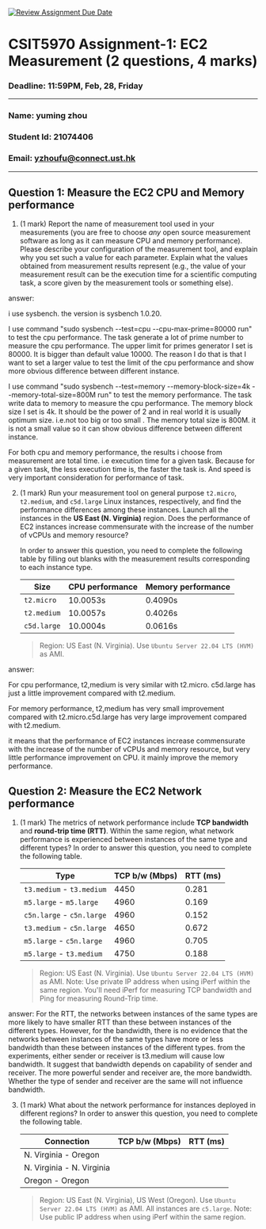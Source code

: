 [![Review Assignment Due Date](https://classroom.github.com/assets/deadline-readme-button-22041afd0340ce965d47ae6ef1cefeee28c7c493a6346c4f15d667ab976d596c.svg)](https://classroom.github.com/a/IAASVEAZ)
# CSIT5970 Assignment-1: EC2 Measurement (2 questions, 4 marks)

### Deadline: 11:59PM, Feb, 28, Friday

---

### Name: yuming zhou
### Student Id: 21074406
### Email: yzhoufu@connect.ust.hk
---

## Question 1: Measure the EC2 CPU and Memory performance

1. (1 mark) Report the name of measurement tool used in your measurements (you are free to choose *any* open source measurement software as long as it can measure CPU and memory performance). Please describe your configuration of the measurement tool, and explain why you set such a value for each parameter. Explain what the values obtained from measurement results represent (e.g., the value of your measurement result can be the execution time for a scientific computing task, a score given by the measurement tools or something else).


 
 answer: 
 
i use sysbench. the version is sysbench 1.0.20.
    
I use command "sudo sysbench --test=cpu --cpu-max-prime=80000 run" to test the cpu performance. The task generate a lot of prime number to measure the cpu performance. The upper limit for primes generator I set is 80000. It is bigger than default value 10000. The reason I do that is that I want to set a larger value to test the limit of the cpu performance and show more obvious difference between different instance.
    
I use command "sudo sysbench --test=memory --memory-block-size=4k --memory-total-size=800M run" to test the memory performance. The task write data to memory to measure the cpu performance. The memory block size I set is 4k. It should be the power of 2 and in real world it is usually optimum size. i.e.not too big or too small . The memory total size is 800M. it is not a small value so it can show obvious difference between different instance.

For both cpu and memory performance, the results i choose from measurement are total time. i.e execution time for a given task. Because for a given task,  the less execution time is, the faster the task is. And speed is very important consideration for performance of task.

2. (1 mark) Run your measurement tool on general purpose `t2.micro`, `t2.medium`, and `c5d.large` Linux instances, respectively, and find the performance differences among these instances. Launch all the instances in the **US East (N. Virginia)** region. Does the performance of EC2 instances increase commensurate with the increase of the number of vCPUs and memory resource?

    In order to answer this question, you need to complete the following table by filling out blanks with the measurement results corresponding to each instance type.

    | Size        | CPU performance | Memory performance |
    | ----------- | --------------- | ------------------ |
    | `t2.micro` |            10.0053s     |        0.4090s            |
    | `t2.medium`  |        10.0057s         |  0.4026s                  |
    | `c5d.large` |     10.0004s            |          0.0616s          |

    > Region: US East (N. Virginia). Use `Ubuntu Server 22.04 LTS (HVM)` as AMI.


answer: 

For cpu performance, t2,medium is very similar with t2.micro. c5d.large has just a little improvement compared with t2.medium.
    
For memory performance, t2,medium has very small improvement compared with t2.micro.c5d.large has very large improvement compared with t2.medium.

it means that the performance of EC2 instances increase commensurate with the increase of the number of vCPUs and memory resource, but very little performance improvement on CPU. it mainly improve the memory performance.

## Question 2: Measure the EC2 Network performance

1. (1 mark) The metrics of network performance include **TCP bandwidth** and **round-trip time (RTT)**. Within the same region, what network performance is experienced between instances of the same type and different types? In order to answer this question, you need to complete the following table.

    | Type                      | TCP b/w (Mbps) | RTT (ms) |
    | ------------------------- | -------------- | -------- |
    | `t3.medium` - `t3.medium` |          4450      |     0.281     |
    | `m5.large` - `m5.large`   |           4960     |     0.169     |
    | `c5n.large` - `c5n.large` |         4960       |     0.152     |
    | `t3.medium` - `c5n.large` |        4650        |     0.672     |
    | `m5.large` - `c5n.large`  |        4960        |      0.705    |
    | `m5.large` - `t3.medium`  |        4750       |     0.188     |


    > Region: US East (N. Virginia). Use `Ubuntu Server 22.04 LTS (HVM)` as AMI. Note: Use private IP address when using iPerf within the same region. You'll need iPerf for measuring TCP bandwidth and Ping for measuring Round-Trip time.

answer: 
For the RTT, the networks between instances of the same types are more likely to have smaller RTT than these between instances of the different types.
However, for the bandwidth, there is no evidence that the networks between instances of the same types have more or less bandwidth than these between instances of the different types. from the experiments, either sender or receiver is t3.medium will cause low bandwidth. It suggest that bandwidth depends on capability of sender and receiver. The more powerful sender and receiver are, the more bandwidth. Whether the type of sender and receiver are the same will not influence bandwidth.

3. (1 mark) What about the network performance for instances deployed in different regions? In order to answer this question, you need to complete the following table.

    | Connection                | TCP b/w (Mbps) | RTT (ms) |
    | ------------------------- | -------------- | -------- |
    | N. Virginia - Oregon      |                |          |
    | N. Virginia - N. Virginia |                |          |
    | Oregon - Oregon           |                |          |
 
    > Region: US East (N. Virginia), US West (Oregon). Use `Ubuntu Server 22.04 LTS (HVM)` as AMI. All instances are `c5.large`. Note: Use public IP address when using iPerf within the same region.

